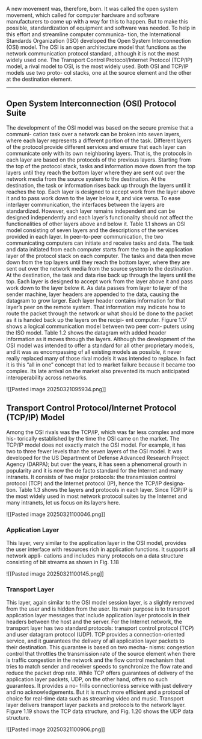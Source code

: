 A new movement was, therefore, born. It was called the open system movement, which called for computer hardware and software manufacturers to come up with a way for this to happen. But to make this possible, standardization of equipment and software was needed. To help in this effort and streamline computer communica- tion, the International Standards Organization (ISO) developed the Open System Interconnection (OSI) model. The OSI is an open architecture model that functions as the network communication protocol standard, although it is not the most widely used one. The Transport Control Protocol/Internet Protocol (TCP/IP) model, a rival model to OSI, is the most widely used. Both OSI and TCP/IP models use two proto- col stacks, one at the source element and the other at the destination element.

---
## Open System Interconnection (OSI) Protocol Suite

The development of the OSI model was based on the secure premise that a communi- cation task over a network can be broken into seven layers, where each layer represents a different portion of the task. Different layers of the protocol provide different services and ensure that each layer can communicate only with its own neighboring layers. That is, the protocols in each layer are based on the protocols of the previous layers. Starting from the top of the protocol stack, tasks and information move down from the top layers until they reach the bottom layer where they are sent out over the network media from the source system to the destination. At the destination, the task or information rises back up through the layers until it reaches the top. Each layer is designed to accept work from the layer above it and to pass work down to the layer below it, and vice versa. To ease interlayer communication, the interfaces between the layers are standardized. However, each layer remains independent and can be designed independently and each layer’s functionality should not affect the functionalities of other layers above and below it. Table 1.1 shows an OSI model consisting of seven layers and the descriptions of the services provided in each layer. In peer-to-peer communication, the two communicating computers can initiate and receive tasks and data. The task and data initiated from each computer starts from the top in the application layer of the protocol stack on each computer. The tasks and data then move down from the top layers until they reach the bottom layer, where they are sent out over the network media from the source system to the destination. At the destination, the task and data rise back up through the layers until the top. Each layer is designed to accept work from the layer above it and pass work down to the layer below it. As data passes from layer to layer of the sender machine, layer headers are appended to the data, causing the datagram to grow larger. Each layer header contains information for that layer’s peer on the remote system. That information may indicate how to route the packet through the network or what should be done to the packet as it is handed back up the layers on the recipi- ent computer. Figure 1.17 shows a logical communication model between two peer com- puters using the ISO model. Table 1.2 shows the datagram with added header information as it moves through the layers. Although the development of the OSI model was intended to offer a standard for all other proprietary models, and it was as encompassing of all existing models as possible, it never really replaced many of those rival models it was intended to replace. In fact it is this “all in one” concept that led to market failure because it became too complex. Its late arrival on the market also prevented its much anticipated interoperability across networks.

![[Pasted image 20250321095934.png]]
## Transport Control Protocol/Internet Protocol (TCP/IP) Model

Among the OSI rivals was the TCP/IP, which was far less complex and more his- torically established by the time the OSI came on the market. The TCP/IP model does not exactly match the OSI model. For example, it has two to three fewer levels than the seven layers of the OSI model. It was developed for the US Department of Defense Advanced Research Project Agency (DARPA); but over the years, it has seen a phenomenal growth in popularity and it is now the de facto standard for the Internet and many intranets. It consists of two major protocols: the transmission control protocol (TCP) and the Internet protocol (IP), hence the TCP/IP designa- tion. Table 1.3 shows the layers and protocols in each layer. Since TCP/IP is the most widely used in most network protocol suites by the Internet and many intranets, let us focus on its layers here.

![[Pasted image 20250321100046.png]]
### Application Layer

This layer, very similar to the application layer in the OSI model, provides the user interface with resources rich in application functions. It supports all network appli- cations and includes many protocols on a data structure consisting of bit streams as shown in Fig. 1.18

![[Pasted image 20250321100145.png]]
### Transport Layer

This layer, again similar to the OSI model session layer, is a slightly removed from the user and is hidden from the user. Its main purpose is to transport application layer messages that include application layer protocols in their headers between the host and the server. For the Internet network, the transport layer has two standard protocols: transport control protocol (TCP) and user datagram protocol (UDP). TCP provides a connection-oriented service, and it guarantees the delivery of all application layer packets to their destination. This guarantee is based on two mecha- nisms: congestion control that throttles the transmission rate of the source element when there is traffic congestion in the network and the flow control mechanism that tries to match sender and receiver speeds to synchronize the flow rate and reduce the packet drop rate. While TCP offers guarantees of delivery of the application layer packets, UDP, on the other hand, offers no such guarantees. It provides a no- frills connectionless service with just delivery and no acknowledgements. But it is much more efficient and a protocol of choice for real-time data such as streaming video and music. Transport layer delivers transport layer packets and protocols to the network layer. Figure 1.19 shows the TCP data structure, and Fig. 1.20 shows the UDP data structure.

![[Pasted image 20250321100906.png]]